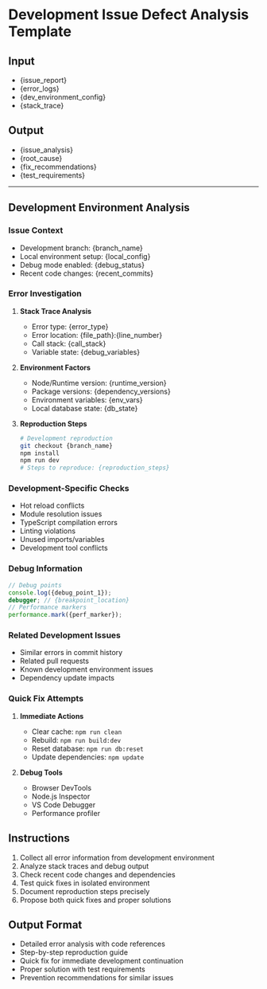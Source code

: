 # Development Issue Defect Analysis Template

## Input
- {issue_report}
- {error_logs}
- {dev_environment_config}
- {stack_trace}

## Output
- {issue_analysis}
- {root_cause}
- {fix_recommendations}
- {test_requirements}

---

## Development Environment Analysis

### Issue Context
- Development branch: {branch_name}
- Local environment setup: {local_config}
- Debug mode enabled: {debug_status}
- Recent code changes: {recent_commits}

### Error Investigation
1. **Stack Trace Analysis**
   - Error type: {error_type}
   - Error location: {file_path}:{line_number}
   - Call stack: {call_stack}
   - Variable state: {debug_variables}

2. **Environment Factors**
   - Node/Runtime version: {runtime_version}
   - Package versions: {dependency_versions}
   - Environment variables: {env_vars}
   - Local database state: {db_state}

3. **Reproduction Steps**
   ```bash
   # Development reproduction
   git checkout {branch_name}
   npm install
   npm run dev
   # Steps to reproduce: {reproduction_steps}
   ```

### Development-Specific Checks
- Hot reload conflicts
- Module resolution issues
- TypeScript compilation errors
- Linting violations
- Unused imports/variables
- Development tool conflicts

### Debug Information
```javascript
// Debug points
console.log({debug_point_1});
debugger; // {breakpoint_location}
// Performance markers
performance.mark({perf_marker});
```

### Related Development Issues
- Similar errors in commit history
- Related pull requests
- Known development environment issues
- Dependency update impacts

### Quick Fix Attempts
1. **Immediate Actions**
   - Clear cache: `npm run clean`
   - Rebuild: `npm run build:dev`
   - Reset database: `npm run db:reset`
   - Update dependencies: `npm update`

2. **Debug Tools**
   - Browser DevTools
   - Node.js Inspector
   - VS Code Debugger
   - Performance profiler

## Instructions
1. Collect all error information from development environment
2. Analyze stack traces and debug output
3. Check recent code changes and dependencies
4. Test quick fixes in isolated environment
5. Document reproduction steps precisely
6. Propose both quick fixes and proper solutions

## Output Format
- Detailed error analysis with code references
- Step-by-step reproduction guide
- Quick fix for immediate development continuation
- Proper solution with test requirements
- Prevention recommendations for similar issues
